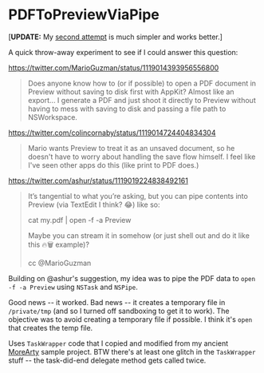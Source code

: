#  PDFToPreviewViaPipe

[**UPDATE:** My [second attempt](https://github.com/aglee/PDFToPreviewViaPrintOperation) is much simpler and works better.]

A quick throw-away experiment to see if I could answer this question:

<https://twitter.com/MarioGuzman/status/1119014393956556800>

> Does anyone know how to (or if possible) to open a PDF document in Preview without saving to disk first with AppKit? Almost like an export... I generate a PDF and just shoot it directly to Preview without having to mess with saving to disk and passing a file path to NSWorkspace.

<https://twitter.com/colincornaby/status/1119014724404834304>

> Mario wants Preview to treat it as an unsaved document, so he doesn't have to worry about handling the save flow himself. I feel like I've seen other apps do this (like print to PDF does.)

<https://twitter.com/ashur/status/1119019224838492161>

> It’s tangential to what you’re asking, but you can pipe contents into Preview (via TextEdit I think? 😂) like so:
> 
> cat my.pdf | open -f -a Preview
> 
> Maybe you can stream it in somehow (or just shell out and do it like this 🔥🗑 example)?
> 
> cc @MarioGuzman

Building on @ashur's suggestion, my idea was to pipe the PDF data to `open -f -a Preview` using `NSTask` and `NSPipe`.

Good news -- it worked.  Bad news -- it creates a temporary file in `/private/tmp` (and so I turned off sandboxing to get it to work).  The objective was to avoid creating a temporary file if possible.  I think it's `open` that creates the temp file.

Uses `TaskWrapper` code that I copied and modified from my ancient [MoreArty](https://github.com/aglee/MoreArty) sample project.  BTW there's at least one glitch in the `TaskWrapper` stuff -- the task-did-end delegate method gets called twice.


